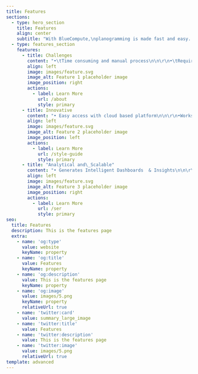 ```yaml
---
title: Features
sections:
  - type: hero_section
    title: Features
    align: center
    subtitle: "With BlueCompute,\nplanogramming is made fast and easy. With its advanced features one can do\nplanogramming with minimal effort. \_There\nare Customizable templates, manual and automated modes, shelf compliance are\nfew of the features incorporated in BlueCompute POG that make planogramming\neasy, fast and effective. BlueCompute has unlimited licensing models with\nmultiple user access which makes it one of the most cost-effective visual\nmerchandising planograms. It has a vast array of features that equip you to\nanalyze the sales patterns, manage your product library and implement your\nvisual merchandising the most effective way."
  - type: features_section
    features:
      - title: Challenges
        content: "•\tTime consuming and manual process\n\n\r\n•\tRequires extensive IT Expertise \n\n\r\n•\t Product Data cannot be matched/validated easily to Master Data\n\n\r\n•\t Analysis using applications used to build planograms has  limitations\n\n\r\nBut yet we have ways to solve them easily. We have innovative, analytical and scalable ways to solve them.\n"
        align: left
        image: images/feature.svg
        image_alt: Feature 1 placeholder image
        image_position: right
        actions:
          - label: Learn More
            url: /about
            style: primary
      - title: Innovative
        content: "• Easy access with cloud based platform\n\n\r\n•Works with existing Planogram Software\n\n\r\n•Unlock Planogram Data in minutes\n\n\r\n• Built In Data Validation & Clean-up\n"
        align: left
        image: images/feature.svg
        image_alt: Feature 2 placeholder image
        image_position: left
        actions:
          - label: Learn More
            url: /style-guide
            style: primary
      - title: "Analytical and\_Scalable"
        content: "• Generates Intelligent Dashboards  & Insights\n\n\r\n• Data Extracts for Enterprise  Reporting\n\n\r\n• Comparative POG aggregate  performance across projects\n\n• Fast Cloud based processing (1000’s of planograms within minutes)\n\n\r\n• Multi Level Reporting Data\n\n\r\n• Task based User Access• Easy to understand work streams\n"
        align: left
        image: images/feature.svg
        image_alt: Feature 3 placeholder image
        image_position: right
        actions:
          - label: Learn More
            url: /ser
            style: primary
seo:
  title: Features
  description: This is the features page
  extra:
    - name: 'og:type'
      value: website
      keyName: property
    - name: 'og:title'
      value: Features
      keyName: property
    - name: 'og:description'
      value: This is the features page
      keyName: property
    - name: 'og:image'
      value: images/5.png
      keyName: property
      relativeUrl: true
    - name: 'twitter:card'
      value: summary_large_image
    - name: 'twitter:title'
      value: Features
    - name: 'twitter:description'
      value: This is the features page
    - name: 'twitter:image'
      value: images/5.png
      relativeUrl: true
template: advanced
---
```

